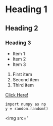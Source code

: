 # Heading 1
## Heading 2
### Heading 3


- Item 1
- Item 2
- Item 3



1. First item
2. Second item
3. Third item

[Click Here!](https://www.mpcrlab.com)


```
import numpy as np
y = random.random()
```
<img src="

